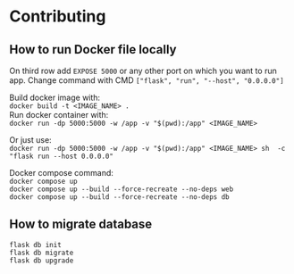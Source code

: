 # Contributing

## How to run Docker file locally

On third row add `EXPOSE 5000` or any other port on which you want to run app.
Change command with CMD `["flask", "run", "--host", "0.0.0.0"]`

Build docker image with:  
`docker build -t <IMAGE_NAME> .`  
Run docker container with:  
`docker run -dp 5000:5000 -w /app -v "$(pwd):/app" <IMAGE_NAME>`

Or just use:  
`docker run -dp 5000:5000 -w /app -v "$(pwd):/app" <IMAGE_NAME> sh  -c "flask run --host 0.0.0.0"`

Docker compose command:  
`docker compose up`  
`docker compose up --build --force-recreate --no-deps web`  
`docker compose up --build --force-recreate --no-deps db`

## How to migrate database
`flask db init`  
`flask db migrate`  
`flask db upgrade`